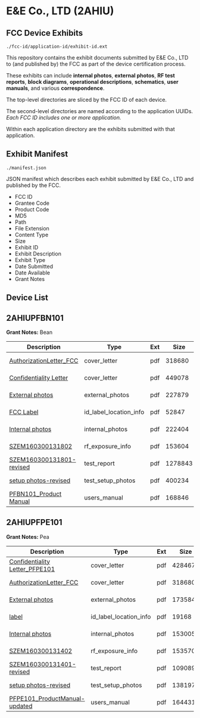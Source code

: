 # E&E Co., LTD (2AHIU)
## FCC Device Exhibits

```
./fcc-id/application-id/exhibit-id.ext
```

This repository contains the exhibit documents submitted by E&E Co., LTD to (and published by) the FCC as part of the device certification process.

These exhibits can include **internal photos**, **external photos**, **RF test reports**, **block diagrams**, **operational descriptions**, **schematics**, **user manuals**, and various **correspondence**.

The top-level directories are sliced by the FCC ID of each device.

The second-level directories are named according to the application UUIDs. *Each FCC ID includes one or more application.*

Within each application directory are the exhibits submitted with that application. 

## Exhibit Manifest

```
./manifest.json
```

JSON manifest which describes each exhibit submitted by E&E Co., LTD and published by the FCC.

- FCC ID
- Grantee Code
- Product Code
- MD5
- Path
- File Extension
- Content Type
- Size
- Exhibit ID
- Exhibit Description
- Exhibit Type
- Date Submitted
- Date Available
- Grant Notes

## Device List
## 2AHIUPFBN101
**Grant Notes:** Bean

| Description | Type | Ext | Size | Submitted | Available |
| ----------- | ---- | --- | ---- | --------- | --------- |
| [AuthorizationLetter_FCC](2AHIUPFBN101/913dbeb34fa09052dc817170900d075e/2976663.pdf) | cover_letter | pdf | 318680 | 2016-05-01 | 2016-05-05 |
| [Confidentiality Letter](2AHIUPFBN101/913dbeb34fa09052dc817170900d075e/2976674.pdf) | cover_letter | pdf | 449078 | 2016-05-01 | 2016-05-05 |
| [External photos](2AHIUPFBN101/913dbeb34fa09052dc817170900d075e/2976678.pdf) | external_photos | pdf | 227879 | 2016-05-01 | 2016-05-05 |
| [FCC Label](2AHIUPFBN101/913dbeb34fa09052dc817170900d075e/2976677.pdf) | id_label_location_info | pdf | 52847 | 2016-05-01 | 2016-05-05 |
| [Internal photos](2AHIUPFBN101/913dbeb34fa09052dc817170900d075e/2976679.pdf) | internal_photos | pdf | 222404 | 2016-05-01 | 2016-05-05 |
| [SZEM160300131802](2AHIUPFBN101/913dbeb34fa09052dc817170900d075e/2976681.pdf) | rf_exposure_info | pdf | 153604 | 2016-05-01 | 2016-05-05 |
| [SZEM160300131801-revised](2AHIUPFBN101/913dbeb34fa09052dc817170900d075e/2976682.pdf) | test_report | pdf | 1278843 | 2016-05-01 | 2016-05-05 |
| [setup photos-revised](2AHIUPFBN101/913dbeb34fa09052dc817170900d075e/2976683.pdf) | test_setup_photos | pdf | 400234 | 2016-05-01 | 2016-05-05 |
| [PFBN101_Product Manual](2AHIUPFBN101/913dbeb34fa09052dc817170900d075e/2976680.pdf) | users_manual | pdf | 168846 | 2016-05-01 | 2016-05-05 |
## 2AHIUPFPE101
**Grant Notes:** Pea

| Description | Type | Ext | Size | Submitted | Available |
| ----------- | ---- | --- | ---- | --------- | --------- |
| [Confidentiality Letter_PFPE101](2AHIUPFPE101/6d4e69b24cd44874d0ff44a9735e5d1a/2976662.pdf) | cover_letter | pdf | 428467 | 2016-05-01 | 2016-05-05 |
| [AuthorizationLetter_FCC](2AHIUPFPE101/6d4e69b24cd44874d0ff44a9735e5d1a/2976663.pdf) | cover_letter | pdf | 318680 | 2016-05-01 | 2016-05-05 |
| [External photos](2AHIUPFPE101/6d4e69b24cd44874d0ff44a9735e5d1a/2976666.pdf) | external_photos | pdf | 173584 | 2016-05-01 | 2016-05-05 |
| [label](2AHIUPFPE101/6d4e69b24cd44874d0ff44a9735e5d1a/2976668.pdf) | id_label_location_info | pdf | 19168 | 2016-05-01 | 2016-05-05 |
| [Internal photos](2AHIUPFPE101/6d4e69b24cd44874d0ff44a9735e5d1a/2976667.pdf) | internal_photos | pdf | 153005 | 2016-05-01 | 2016-05-05 |
| [SZEM160300131402](2AHIUPFPE101/6d4e69b24cd44874d0ff44a9735e5d1a/2976670.pdf) | rf_exposure_info | pdf | 153570 | 2016-05-01 | 2016-05-05 |
| [SZEM160300131401-revised](2AHIUPFPE101/6d4e69b24cd44874d0ff44a9735e5d1a/2976671.pdf) | test_report | pdf | 1090893 | 2016-05-01 | 2016-05-05 |
| [setup photos-revised](2AHIUPFPE101/6d4e69b24cd44874d0ff44a9735e5d1a/2976672.pdf) | test_setup_photos | pdf | 138197 | 2016-05-01 | 2016-05-05 |
| [PFPE101_ProductManual-updated](2AHIUPFPE101/6d4e69b24cd44874d0ff44a9735e5d1a/2976669.pdf) | users_manual | pdf | 164431 | 2016-05-01 | 2016-05-05 |
